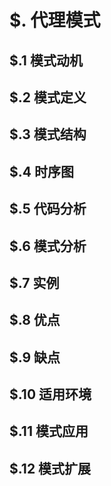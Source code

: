 # $. 代理模式

## $.1 模式动机

## $.2 模式定义

## $.3 模式结构

## $.4 时序图

## $.5 代码分析

## $.6 模式分析

## $.7 实例

## $.8 优点

## $.9 缺点

## $.10 适用环境

## $.11 模式应用

## $.12 模式扩展
